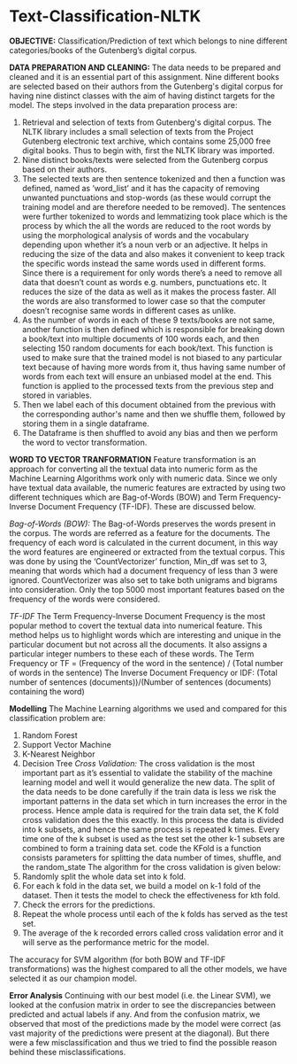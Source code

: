 # Text-Classification-NLTK
**OBJECTIVE:**
Classification/Prediction of text which belongs to nine different categories/books of the Gutenberg’s digital corpus. 

**DATA PREPARATION AND CLEANING:**
The data needs to be prepared and cleaned and it is an essential part of this assignment. Nine different books are selected based on their authors from the Gutenberg's digital corpus for having nine distinct classes with the aim of having distinct targets for the model. The steps involved in the data preparation process are:

1. Retrieval and selection of texts from Gutenberg's digital corpus. The NLTK library includes a small selection of texts from the Project Gutenberg electronic text archive, which contains some 25,000 free digital books. Thus to begin with, first the NLTK library was imported. 
2. Nine distinct books/texts were selected from the Gutenberg corpus based on their authors.
3. The selected texts are then sentence tokenized and then a function was defined, named as ‘word_list’ and it has the capacity of removing unwanted punctuations and stop-words (as these would corrupt the training model and are therefore needed to be removed). The sentences were further tokenized to words and lemmatizing took place which is the process by which the all the words are reduced to the root words by using the morphological analysis of words and the vocabulary depending upon whether it’s a noun verb or an adjective. It helps in reducing the size of the data and also makes it convenient to keep track the specific words instead the same words used in different forms. Since there is a requirement for only words there’s a need to remove all data that doesn’t count as words e.g. numbers, punctuations etc. It reduces the size of the data as well as it makes the process faster. All the words are also transformed to lower case so that the computer doesn’t recognise same words in different cases as unlike.
4. As the number of words in each of these 9 texts/books are not same, another function is then defined which is responsible for breaking down a book/text into multiple documents of 100 words each, and then selecting 150 random documents for each book/text. This function is used to make sure that the trained model is not biased to any particular text because of having more words from it, thus having same number of words from each text will ensure an unbiased model at the end. This function is applied to the processed texts from the previous step and stored in variables.
5. Then we label each of this document obtained from the previous with the corresponding author's name and then we shuffle them, followed by storing them in a single dataframe. 
6. The Dataframe is then shuffled to avoid any bias and then we perform the word to vector transformation.

**WORD TO VECTOR TRANFORMATION**
Feature transformation is an approach for converting all the textual data into numeric form as the Machine Learning Algorithms work only with numeric data. Since we only have textual data available, the numeric features are extracted by using two different techniques which are Bag-of-Words (BOW) and Term Frequency-Inverse Document Frequency (TF-IDF). These are discussed below.

*Bag-of-Words (BOW):*
The Bag-of-Words preserves the words present in the corpus. The words are referred as a feature for the documents. The frequency of each word is calculated in the current document, in this way the word features are engineered or extracted from the textual corpus. This was done by using the ‘CountVectorizer’ function, Min_df was set to 3, meaning that words which had a document frequency of less than 3 were ignored. CountVectorizer was also set to take both unigrams and bigrams into consideration. Only the top 5000 most important features based on the frequency of the words were considered.

*TF-IDF*
The Term Frequency-Inverse Document Frequency is the most popular method to covert the textual data into numerical feature. This method helps us to highlight words which are interesting and unique in the particular document but not across all the documents. It also assigns a particular integer numbers to these each of these words.
The Term Frequency or  TF = (Frequency of the word in the sentence) / (Total number of words in the sentence)
The Inverse Document Frequency or IDF: (Total number of sentences (documents))/(Number of sentences (documents) containing the word)

**Modelling**
The Machine Learning algorithms we used and compared for this classification problem are:
1. Random Forest
2. Support Vector Machine
3. K-Nearest Neighbor
4. Decision Tree
*Cross Validation:*
The cross validation is the most important part as it’s essential to validate the stability of the machine learning model and well it would generalize the new data. The split of the data needs to be done carefully if the train data is less we risk the important patterns in the data set which in turn increases the error in the process. Hence ample data is required for the train data set, the K fold cross validation does the this exactly. 
In this process the data is divided into k subsets, and hence the same process is repeated k times. Every time one of the k subset is used as the test set the other k-1 subsets are combined to form a training data set. code the KFold is a function consists parameters for splitting the data number of times, shuffle, and the random_state
The algorithm for the cross validation is given below:
1.	Randomly split the whole data set into k fold.
2.	For each k fold in the data set, we build a model on k-1 fold of the dataset. Then it tests the model to check the effectiveness for kth fold.
3.	Check the errors for the predictions.
4.	Repeat the whole process until each of the k folds has served as the test set.
5.	The average of the k recorded errors called cross validation error and it will serve as the performance metric for the model. 

The accuracy for SVM algorithm (for both BOW and TF-IDF transformations) was the highest compared to all the other models, we have selected it as our champion model.

**Error Analysis**
Continuing with our best model (i.e. the Linear SVM), we looked at the confusion matrix in order to see the discrepancies between predicted and actual labels if any. And from the confusion matrix, we observed that most of the predictions made by the model were correct (as vast majority of the predictions were present at the diagonal). But there were a few misclassification and thus we tried to find the possible reason behind these misclassifications.


